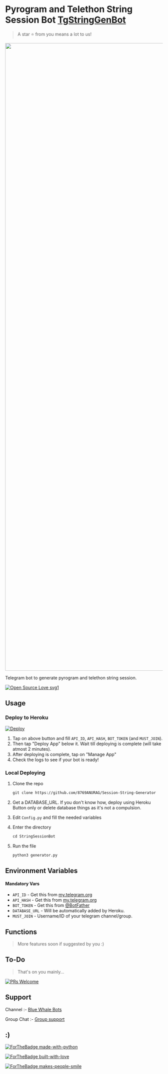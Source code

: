 # Pyrogram and Telethon String Session Bot [TgStringGenBot](http://t.me/SessionString_Ro_Bot)


> A star ⭐ from you means a lot to us!

<p align="center"><a href="https://github.com/8769ANURAG"><img src="https://telegra.ph/file/3e9fb6ecc88a98a374c59.jpg" width="2000"></a></p>

Telegram bot to generate pyrogram and telethon string session.

[![Open Source Love svg1](https://badges.frapsoft.com/os/v1/open-source.svg?v=103)](https://github.com/8769ANURAG/Session-String-Generator)

## Usage

### Deploy to Heroku

[![Deploy](https://www.herokucdn.com/deploy/button.svg)](https://heroku.com/deploy?template=https://github.com/8769ANURAG/Session-String-Generator)

1. Tap on above button and fill `API_ID`, `API_HASH`, `BOT_TOKEN` (and `MUST_JOIN`).
2. Then tap "Deploy App" below it. Wait till deploying is complete (will take atmost 2 minutes).
3. After deploying is complete, tap on "Manage App"
4. Check the logs to see if your bot is ready!

### Local Deploying

1. Clone the repo
   ```markdown
   git clone https://github.com/8769ANURAG/Session-String-Generator
   ```
2. Get a DATABASE_URL. If you don't know how, deploy using Heroku Button only or delete database things as it's not a compulsion.
   
3. Edit `Config.py` and fill the needed variables

4. Enter the directory
   ```markdown
   cd StringSessionBot
   ```
5. Run the file
   ```markdown
   python3 generator.py
   ```

## Environment Variables

#### Mandatory Vars

- `API_ID` - Get this from [my.telegram.org](https://my.telegram.org/auth)
- `API_HASH` - Get this from [my.telegram.org](https://my.telegram.org/auth)
- `BOT_TOKEN` - Get this from [@BotFather](https://t.me/BotFather)
- `DATABASE_URL` - Will be automatically added by Heroku.
- `MUST_JOIN` - Username/ID of your telegram channel/group.

## Functions

> More features soon if suggested by you :)

## To-Do

> That's on you mainly...

[![PRs Welcome](https://img.shields.io/badge/PRs-welcome-brightgreen.svg?style=flat-square)](http://makeapullrequest.com)


## Support

Channel :- [Blue Whale Bots](https://t.me/sources_cods)

Group Chat :- [Group support](https://t.me/Official_Movies_Group)

## :)

[![ForTheBadge made-with-python](http://ForTheBadge.com/images/badges/made-with-python.svg)](https://www.python.org/)

[![ForTheBadge built-with-love](http://ForTheBadge.com/images/badges/built-with-love.svg)](https://github.com/8769ANURAG)

[![ForTheBadge makes-people-smile](http://ForTheBadge.com/images/badges/makes-people-smile.svg)](https://github.com/8769ANURAG)
